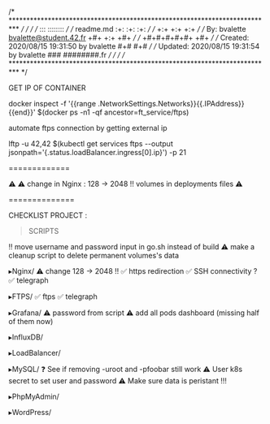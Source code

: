 /* ************************************************************************** */
/*                                                                            */
/*                                                        :::      ::::::::   */
/*   readme.md                                          :+:      :+:    :+:   */
/*                                                    +:+ +:+         +:+     */
/*   By: bvalette <bvalette@student.42.fr>          +#+  +:+       +#+        */
/*                                                +#+#+#+#+#+   +#+           */
/*   Created: 2020/08/15 19:31:50 by bvalette          #+#    #+#             */
/*   Updated: 2020/08/15 19:31:54 by bvalette         ###   ########.fr       */
/*                                                                            */
/* ************************************************************************** */





GET IP OF CONTAINER

docker inspect -f '{{range .NetworkSettings.Networks}}{{.IPAddress}}{{end}}' $(docker ps -n1 -qf ancestor=ft_service/ftps)

automate ftps connection by getting external ip

lftp -u 42,42 $(kubectl get services ftps --output jsonpath='{.status.loadBalancer.ingress[0].ip}') -p 21


=============

⚠️
⚠️		change in Nginx : 128 -> 2048 !!
		volumes in deployments files
⚠️

==============

CHECKLIST PROJECT :


> SCRIPTS

‼️	move username and password input in go.sh instead of build
⚠️	make a cleanup script to delete permanent volumes's data


▸Nginx/
⚠️	change 128 -> 2048 !!
✅	https redirection
✅	SSH connectivity ?
✅	telegraph

▸FTPS/
✅	ftps
✅	telegraph

▸Grafana/
⚠️	password from script
⚠️	add all pods dashboard (missing half of them now)

▸InfluxDB/


▸LoadBalancer/


▸MySQL/
❓	See if removing -uroot and -pfoobar still work
⚠️	User k8s secret to set user and password
⚠️	Make sure data is peristant !!!

▸PhpMyAdmin/


▸WordPress/

